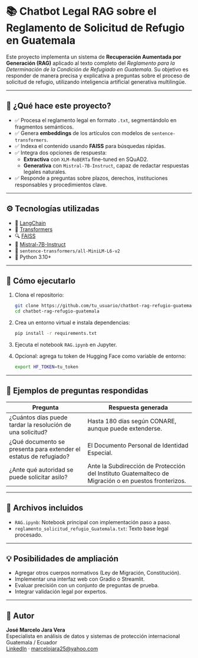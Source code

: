 
# 📚 Chatbot Legal RAG sobre el Reglamento de Solicitud de Refugio en Guatemala

Este proyecto implementa un sistema de **Recuperación Aumentada por Generación (RAG)** aplicado al texto completo del *Reglamento para la Determinación de la Condición de Refugiado en Guatemala*. Su objetivo es responder de manera precisa y explicativa a preguntas sobre el proceso de solicitud de refugio, utilizando inteligencia artificial generativa multilingüe.

---

## 🧠 ¿Qué hace este proyecto?

- ✅ Procesa el reglamento legal en formato `.txt`, segmentándolo en fragmentos semánticos.
- ✅ Genera **embeddings** de los artículos con modelos de `sentence-transformers`.
- ✅ Indexa el contenido usando **FAISS** para búsquedas rápidas.
- ✅ Integra dos opciones de respuesta:
  - **Extractiva** con `XLM-RoBERTa` fine-tuned en SQuAD2.
  - **Generativa** con `Mistral-7B-Instruct`, capaz de redactar respuestas legales naturales.
- ✅ Responde a preguntas sobre plazos, derechos, instituciones responsables y procedimientos clave.

---

## ⚙️ Tecnologías utilizadas

- 🧩 [LangChain](https://www.langchain.com/)
- 🤗 [Transformers](https://huggingface.co/docs/transformers/index)
- 🔍 [FAISS](https://github.com/facebookresearch/faiss)
- 🧠 [Mistral-7B-Instruct](https://huggingface.co/mistralai/Mistral-7B-Instruct-v0.1)
- 🧠 `sentence-transformers/all-MiniLM-L6-v2`
- 🐍 Python 3.10+

---

## 🚀 Cómo ejecutarlo

1. Clona el repositorio:
   ```bash
   git clone https://github.com/tu_usuario/chatbot-rag-refugio-guatemala.git
   cd chatbot-rag-refugio-guatemala
   ```

2. Crea un entorno virtual e instala dependencias:
   ```bash
   pip install -r requirements.txt
   ```

3. Ejecuta el notebook `RAG.ipynb` en Jupyter.

4. Opcional: agrega tu token de Hugging Face como variable de entorno:
   ```bash
   export HF_TOKEN=tu_token
   ```

---

## 📝 Ejemplos de preguntas respondidas

| Pregunta | Respuesta generada |
|---------|--------------------|
| ¿Cuántos días puede tardar la resolución de una solicitud? | Hasta 180 días según CONARE, aunque puede extenderse. |
| ¿Qué documento se presenta para extender el estatus de refugiado? | El Documento Personal de Identidad Especial. |
| ¿Ante qué autoridad se puede solicitar asilo? | Ante la Subdirección de Protección del Instituto Guatemalteco de Migración o en puestos fronterizos. |

---

## 📎 Archivos incluidos

- `RAG.ipynb`: Notebook principal con implementación paso a paso.
- `reglamento_solicitud_refugio_Guatemala.txt`: Texto base legal procesado.

---

## 💡 Posibilidades de ampliación

- Agregar otros cuerpos normativos (Ley de Migración, Constitución).
- Implementar una interfaz web con Gradio o Streamlit.
- Evaluar precisión con un conjunto de preguntas de prueba.
- Integrar validación legal por expertos.

---

## 👤 Autor

**José Marcelo Jara Vera**  
Especialista en análisis de datos y sistemas de protección internacional  
Guatemala / Ecuador  
[LinkedIn](https://www.linkedin.com/in/marcelojara25/) · marcelojara25@yahoo.com
